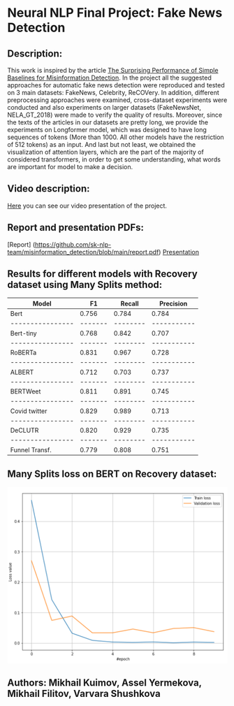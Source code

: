 # Neural NLP Final Project: Fake News Detection

## Description:

This work is inspired by the article [The Surprising Performance of Simple Baselines for Misinformation Detection](https://arxiv.org/pdf/2104.06952.pdf).
In the project all the suggested approaches for automatic fake news detection were reproduced and tested on 3 main datasets: FakeNews, Celebrity, ReCOVery.
In addition, different preprocessing approaches were examined, cross-dataset experiments were conducted and also experiments on larger datasets (FakeNewsNet, NELA_GT_2018) were made to verify the quality of results.
Moreover, since the texts of the articles in our datasets are pretty long, we provide the experiments on Longformer model, which was designed to have long sequences of tokens (More than 1000. All other models have the restriction of 512 tokens) as an input.
And last but not least, we obtained the visualization of attention layers, which are the part of the majority of considered transformers, in order to get some understanding, what words are important for model to make a decision.


## Video description:
[Here](https://youtu.be/J0tVwP-ssb0) you can see our video presentation of the project.

## Report and presentation PDFs:

[Report] (https://github.com/sk-nlp-team/misinformation_detection/blob/main/report.pdf)
[Presentation](https://github.com/sk-nlp-team/misinformation_detection/blob/main/report.pdf)

## Results for different models with Recovery dataset using Many Splits method:

| Model          | F1    | Recall | Precision |
|----------------|-------|--------|-----------|
| Bert           | 0.756 | 0.784  | 0.784     |
|----------------|-------|--------|-----------|
| Bert-tiny      | 0.768 | 0.842  | 0.707     |
|----------------|-------|--------|-----------|
| RoBERTa        | 0.831 | 0.967  | 0.728     |
|----------------|-------|--------|-----------|
| ALBERT         | 0.712 | 0.703  | 0.737     |
|----------------|-------|--------|-----------|
| BERTWeet       | 0.811 | 0.891  | 0.745     |
|----------------|-------|--------|-----------|
| Covid twitter  | 0.829 | 0.989  | 0.713     |
|----------------|-------|--------|-----------|
| DeCLUTR        | 0.820 | 0.929  | 0.735     |
|----------------|-------|--------|-----------|
| Funnel Transf. | 0.779 | 0.808  | 0.751     |


## Many Splits loss on BERT on Recovery dataset:
![Image](images/loss_bert_many_splits.png "Plot")



Authors: Mikhail Kuimov, Assel Yermekova, Mikhail Filitov, Varvara Shushkova
----------
